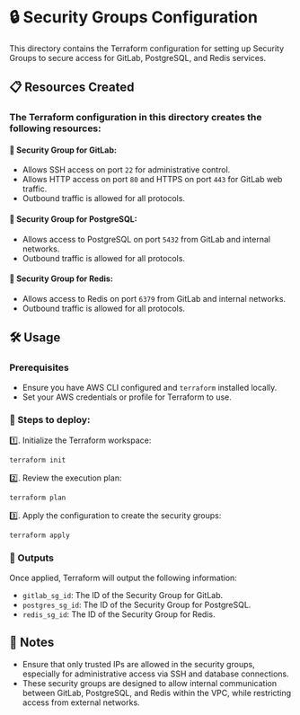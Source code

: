
# 🔒 Security Groups Configuration

This directory contains the Terraform configuration for setting up Security Groups to secure access for GitLab, PostgreSQL, and Redis services.

## 📋 Resources Created

### The Terraform configuration in this directory creates the following resources:

#### **🔐 Security Group for GitLab**:
- Allows SSH access on port `22` for administrative control.
- Allows HTTP access on port `80` and HTTPS on port `443` for GitLab web traffic.
- Outbound traffic is allowed for all protocols.

#### **🔐 Security Group for PostgreSQL**:
- Allows access to PostgreSQL on port `5432` from GitLab and internal networks.
- Outbound traffic is allowed for all protocols.

#### **🔐 Security Group for Redis**:
- Allows access to Redis on port `6379` from GitLab and internal networks.
- Outbound traffic is allowed for all protocols.

## 🛠️ Usage

### Prerequisites

- Ensure you have AWS CLI configured and `terraform` installed locally.
- Set your AWS credentials or profile for Terraform to use.

### 🚀 Steps to deploy:

1️⃣. Initialize the Terraform workspace:
   ```bash
   terraform init
   ```

2️⃣. Review the execution plan:
   ```bash
   terraform plan
   ```

3️⃣. Apply the configuration to create the security groups:
   ```bash
   terraform apply
   ```

### 📝 Outputs

Once applied, Terraform will output the following information:

- `gitlab_sg_id`: The ID of the Security Group for GitLab.
- `postgres_sg_id`: The ID of the Security Group for PostgreSQL.
- `redis_sg_id`: The ID of the Security Group for Redis.

## 📌 Notes

- Ensure that only trusted IPs are allowed in the security groups, especially for administrative access via SSH and database connections.
- These security groups are designed to allow internal communication between GitLab, PostgreSQL, and Redis within the VPC, while restricting access from external networks.
